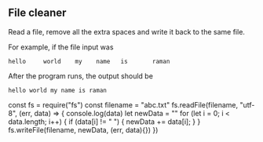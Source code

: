 ## File cleaner
Read a file, remove all the extra spaces and write it back to the same file.

For example, if the file input was
```
hello     world    my    name   is       raman
```

After the program runs, the output should be

```
hello world my name is raman
```

const fs = require("fs")
const filename = "abc.txt"
fs.readFile(filename, "utf-8", (err, data) => {
    console.log(data)
    let newData = ""
    for (let i = 0; i < data.length; i++) {
        if (data[i] != " ") {
            newData += data[i];
        }
    }
    fs.writeFile(filename, newData, (err, data){})
})